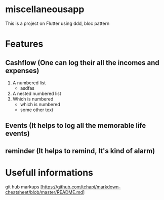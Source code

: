 # miscellaneousapp

This is a project on Flutter using ddd, bloc pattern


# Features
## Cashflow (One can log their all the incomes and expenses)
1. A numbered list
    * asdfas
3. A nested numbered list
4. Which is numbered
    - which is numbered
    * some other text

## Events (It helps to log all the memorable life events)
## reminder (It helps to remind, It's kind of alarm)


# Usefull informations

git hub markups [https://github.com/tchapi/markdown-cheatsheet/blob/master/README.md]

